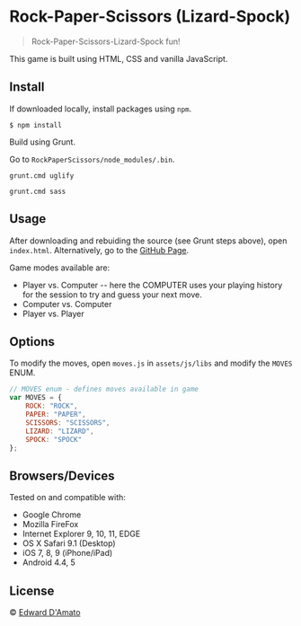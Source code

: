 # Rock-Paper-Scissors (Lizard-Spock)

> Rock-Paper-Scissors-Lizard-Spock fun!

This game is built using HTML, CSS and vanilla JavaScript.


## Install

If downloaded locally, install packages using `npm`.
```
$ npm install
```

Build using Grunt.

Go to `RockPaperScissors/node_modules/.bin`.

```
grunt.cmd uglify

grunt.cmd sass
```

## Usage
After downloading and rebuiding the source (see Grunt steps above), open `index.html`. Alternatively, go to the [GitHub Page](http://edwarddamato.github.io/rckpprscssrs/index.html).

Game modes available are:
* Player vs. Computer -- here the COMPUTER uses your playing history for the session to try and guess your next move.
* Computer vs. Computer
* Player vs. Player

## Options

To modify the moves, open `moves.js` in `assets/js/libs` and modify the `MOVES` ENUM.

```js
// MOVES enum - defines moves available in game
var MOVES = {
    ROCK: "ROCK",
    PAPER: "PAPER",
    SCISSORS: "SCISSORS",
    LIZARD: "LIZARD",
    SPOCK: "SPOCK"
};
```
## Browsers/Devices

Tested on and compatible with:
* Google Chrome
* Mozilla FireFox
* Internet Explorer 9, 10, 11, EDGE
* OS X Safari 9.1 (Desktop)
* iOS 7, 8, 9 (iPhone/iPad)
* Android 4.4, 5

## License

© [Edward D'Amato](http://www.edwarddamato.com)
